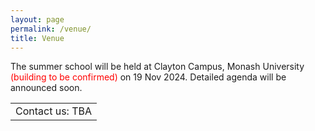 ```yaml
---
layout: page
permalink: /venue/
title: Venue
---
```


The summer school will be held at Clayton Campus, Monash University <span style="color:red">(building to be confirmed)</span> on 19 Nov 2024. Detailed agenda will be announced soon.

<table style="width:100%; border:none">
  <tr>
    <td style="text-align:left;border:none">Contact us: TBA</td>
  </tr>
</table>